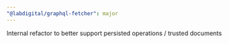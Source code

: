 ```yaml
---
"@labdigital/graphql-fetcher": major
---
```


Internal refactor to better support persisted operations / trusted documents
